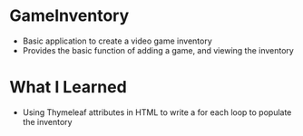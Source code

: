 # GameInventory

* Basic application to create a video game inventory
* Provides the basic function of adding a game, and viewing the inventory

# What I Learned

* Using Thymeleaf attributes in HTML to write a for each loop to populate the inventory
